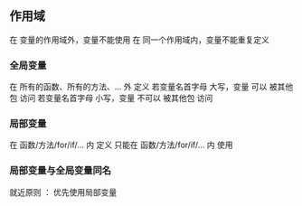 ##  作用域
在 变量的作用域外，变量不能使用
在 同一个作用域内，变量不能重复定义

###   全局变量
在 所有的函数、所有的方法、... 外 定义
若变量名首字母 大写，变量 可以   被其他包 访问
若变量名首字母 小写，变量 不可以 被其他包 访问


###   局部变量
在 函数/方法/for/if/... 内 定义
只能在 函数/方法/for/if/... 内 使用


###   局部变量与全局变量同名
就近原则 ： 优先使用局部变量
